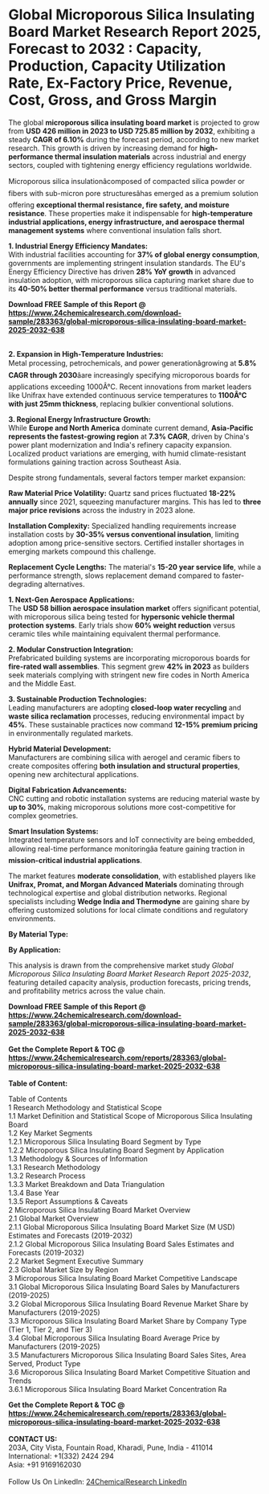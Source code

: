 <h1>Global Microporous Silica Insulating Board Market Research Report 2025, Forecast to 2032 : Capacity, Production, Capacity Utilization Rate, Ex-Factory Price, Revenue, Cost, Gross, and Gross Margin</h1><p>The global <strong>microporous silica insulating board market</strong> is projected to grow from <strong>USD 426 million in 2023 to USD 725.85 million by 2032</strong>, exhibiting a steady <strong>CAGR of 6.10%</strong> during the forecast period, according to new market research. This growth is driven by increasing demand for <strong>high-performance thermal insulation materials</strong> across industrial and energy sectors, coupled with tightening energy efficiency regulations worldwide.</p><p>Microporous silica insulationâcomposed of compacted silica powder or fibers with sub-micron pore structuresâhas emerged as a premium solution offering <strong>exceptional thermal resistance, fire safety, and moisture resistance</strong>. These properties make it indispensable for <strong>high-temperature industrial applications, energy infrastructure, and aerospace thermal management systems</strong> where conventional insulation falls short.</p><p><strong>1. Industrial Energy Efficiency Mandates:</strong><br>
With industrial facilities accounting for <strong>37% of global energy consumption</strong>, governments are implementing stringent insulation standards. The EU's Energy Efficiency Directive has driven <strong>28% YoY growth</strong> in advanced insulation adoption, with microporous silica capturing market share due to its <strong>40-50% better thermal performance</strong> versus traditional materials.</p><div><b>Download FREE Sample of this Report @ 
            <a href="https://www.24chemicalresearch.com/download-sample/283363/global-microporous-silica-insulating-board-market-2025-2032-638">
            https://www.24chemicalresearch.com/download-sample/283363/global-microporous-silica-insulating-board-market-2025-2032-638</a></b></div><br><p><strong>2. Expansion in High-Temperature Industries:</strong><br>
Metal processing, petrochemicals, and power generationâgrowing at <strong>5.8% CAGR through 2030</strong>âare increasingly specifying microporous boards for applications exceeding 1000Â°C. Recent innovations from market leaders like Unifrax have extended continuous service temperatures to <strong>1100Â°C with just 25mm thickness</strong>, replacing bulkier conventional solutions.</p><p><strong>3. Regional Energy Infrastructure Growth:</strong><br>
While <strong>Europe and North America</strong> dominate current demand, <strong>Asia-Pacific represents the fastest-growing region</strong> at <strong>7.3% CAGR</strong>, driven by China's power plant modernization and India's refinery capacity expansion. Localized product variations are emerging, with humid climate-resistant formulations gaining traction across Southeast Asia.</p><p>Despite strong fundamentals, several factors temper market expansion:</p><p><strong>Raw Material Price Volatility:</strong> Quartz sand prices fluctuated <strong>18-22% annually</strong> since 2021, squeezing manufacturer margins. This has led to <strong>three major price revisions</strong> across the industry in 2023 alone.</p><p><strong>Installation Complexity:</strong> Specialized handling requirements increase installation costs by <strong>30-35% versus conventional insulation</strong>, limiting adoption among price-sensitive sectors. Certified installer shortages in emerging markets compound this challenge.</p><p><strong>Replacement Cycle Lengths:</strong> The material's <strong>15-20 year service life</strong>, while a performance strength, slows replacement demand compared to faster-degrading alternatives.</p><p><strong>1. Next-Gen Aerospace Applications:</strong><br>
The <strong>USD 58 billion aerospace insulation market</strong> offers significant potential, with microporous silica being tested for <strong>hypersonic vehicle thermal protection systems</strong>. Early trials show <strong>60% weight reduction</strong> versus ceramic tiles while maintaining equivalent thermal performance.</p><p><strong>2. Modular Construction Integration:</strong><br>
Prefabricated building systems are incorporating microporous boards for <strong>fire-rated wall assemblies</strong>. This segment grew <strong>42% in 2023</strong> as builders seek materials complying with stringent new fire codes in North America and the Middle East.</p><p><strong>3. Sustainable Production Technologies:</strong><br>
Leading manufacturers are adopting <strong>closed-loop water recycling</strong> and <strong>waste silica reclamation</strong> processes, reducing environmental impact by <strong>45%</strong>. These sustainable practices now command <strong>12-15% premium pricing</strong> in environmentally regulated markets.</p><p><strong>Hybrid Material Development:</strong><br>
    Manufacturers are combining silica with aerogel and ceramic fibers to create composites offering <strong>both insulation and structural properties</strong>, opening new architectural applications.</p><p><strong>Digital Fabrication Advancements:</strong><br>
    CNC cutting and robotic installation systems are reducing material waste by <strong>up to 30%</strong>, making microporous solutions more cost-competitive for complex geometries.</p><p><strong>Smart Insulation Systems:</strong><br>
    Integrated temperature sensors and IoT connectivity are being embedded, allowing real-time performance monitoringâa feature gaining traction in <strong>mission-critical industrial applications</strong>.</p><p>The market features <strong>moderate consolidation</strong>, with established players like <strong>Unifrax, Promat, and Morgan Advanced Materials</strong> dominating through technological expertise and global distribution networks. Regional specialists including <strong>Wedge India and Thermodyne</strong> are gaining share by offering customized solutions for local climate conditions and regulatory environments.</p><p><strong>By Material Type:</strong></p><p><strong>By Application:</strong></p><p>This analysis is drawn from the comprehensive market study <em>Global Microporous Silica Insulating Board Market Research Report 2025-2032</em>, featuring detailed capacity analysis, production forecasts, pricing trends, and profitability metrics across the value chain.</p><div><b>Download FREE Sample of this Report @ 
            <a href="https://www.24chemicalresearch.com/download-sample/283363/global-microporous-silica-insulating-board-market-2025-2032-638">
            https://www.24chemicalresearch.com/download-sample/283363/global-microporous-silica-insulating-board-market-2025-2032-638</a></b></div><br><div><b>Get the Complete Report & TOC @ 
            <a href="https://www.24chemicalresearch.com/reports/283363/global-microporous-silica-insulating-board-market-2025-2032-638">
            https://www.24chemicalresearch.com/reports/283363/global-microporous-silica-insulating-board-market-2025-2032-638</a></b></div><br>
            <b>Table of Content:</b><p>Table of Contents<br />
1 Research Methodology and Statistical Scope<br />
1.1 Market Definition and Statistical Scope of Microporous Silica Insulating Board<br />
1.2 Key Market Segments<br />
1.2.1 Microporous Silica Insulating Board Segment by Type<br />
1.2.2 Microporous Silica Insulating Board Segment by Application<br />
1.3 Methodology & Sources of Information<br />
1.3.1 Research Methodology<br />
1.3.2 Research Process<br />
1.3.3 Market Breakdown and Data Triangulation<br />
1.3.4 Base Year<br />
1.3.5 Report Assumptions & Caveats<br />
2 Microporous Silica Insulating Board Market Overview<br />
2.1 Global Market Overview<br />
2.1.1 Global Microporous Silica Insulating Board Market Size (M USD) Estimates and Forecasts (2019-2032)<br />
2.1.2 Global Microporous Silica Insulating Board Sales Estimates and Forecasts (2019-2032)<br />
2.2 Market Segment Executive Summary<br />
2.3 Global Market Size by Region<br />
3 Microporous Silica Insulating Board Market Competitive Landscape<br />
3.1 Global Microporous Silica Insulating Board Sales by Manufacturers (2019-2025)<br />
3.2 Global Microporous Silica Insulating Board Revenue Market Share by Manufacturers (2019-2025)<br />
3.3 Microporous Silica Insulating Board Market Share by Company Type (Tier 1, Tier 2, and Tier 3)<br />
3.4 Global Microporous Silica Insulating Board Average Price by Manufacturers (2019-2025)<br />
3.5 Manufacturers Microporous Silica Insulating Board Sales Sites, Area Served, Product Type<br />
3.6 Microporous Silica Insulating Board Market Competitive Situation and Trends<br />
3.6.1 Microporous Silica Insulating Board Market Concentration Ra</p><div><b>Get the Complete Report & TOC @ 
            <a href="https://www.24chemicalresearch.com/reports/283363/global-microporous-silica-insulating-board-market-2025-2032-638">
            https://www.24chemicalresearch.com/reports/283363/global-microporous-silica-insulating-board-market-2025-2032-638</a></b></div><br><b>CONTACT US:</b><br>
            203A, City Vista, Fountain Road, Kharadi, Pune, India - 411014<br>
            International: +1(332) 2424 294<br>
            Asia: +91 9169162030 <br><br>
            Follow Us On LinkedIn: <a href="https://www.linkedin.com/company/24chemicalresearch/">24ChemicalResearch LinkedIn</a>